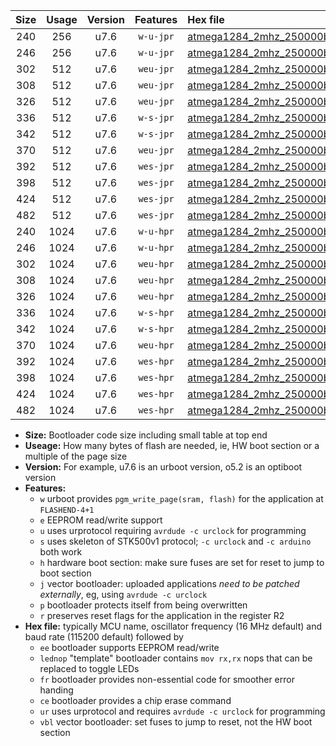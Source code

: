 |Size|Usage|Version|Features|Hex file|
|:-:|:-:|:-:|:-:|:--|
|240|256|u7.6|`w-u-jpr`|[atmega1284_2mhz_250000bps_ur_vbl.hex](https://raw.githubusercontent.com/stefanrueger/urboot/main/atmega1284_2mhz_250000bps_ur_vbl.hex)|
|246|256|u7.6|`w-u-jpr`|[atmega1284_2mhz_250000bps_lednop_ur_vbl.hex](https://raw.githubusercontent.com/stefanrueger/urboot/main/atmega1284_2mhz_250000bps_lednop_ur_vbl.hex)|
|302|512|u7.6|`weu-jpr`|[atmega1284_2mhz_250000bps_ee_ur_vbl.hex](https://raw.githubusercontent.com/stefanrueger/urboot/main/atmega1284_2mhz_250000bps_ee_ur_vbl.hex)|
|308|512|u7.6|`weu-jpr`|[atmega1284_2mhz_250000bps_ee_lednop_ur_vbl.hex](https://raw.githubusercontent.com/stefanrueger/urboot/main/atmega1284_2mhz_250000bps_ee_lednop_ur_vbl.hex)|
|326|512|u7.6|`weu-jpr`|[atmega1284_2mhz_250000bps_ee_lednop_fr_ur_vbl.hex](https://raw.githubusercontent.com/stefanrueger/urboot/main/atmega1284_2mhz_250000bps_ee_lednop_fr_ur_vbl.hex)|
|336|512|u7.6|`w-s-jpr`|[atmega1284_2mhz_250000bps_vbl.hex](https://raw.githubusercontent.com/stefanrueger/urboot/main/atmega1284_2mhz_250000bps_vbl.hex)|
|342|512|u7.6|`w-s-jpr`|[atmega1284_2mhz_250000bps_lednop_vbl.hex](https://raw.githubusercontent.com/stefanrueger/urboot/main/atmega1284_2mhz_250000bps_lednop_vbl.hex)|
|370|512|u7.6|`weu-jpr`|[atmega1284_2mhz_250000bps_ee_lednop_fr_ce_ur_vbl.hex](https://raw.githubusercontent.com/stefanrueger/urboot/main/atmega1284_2mhz_250000bps_ee_lednop_fr_ce_ur_vbl.hex)|
|392|512|u7.6|`wes-jpr`|[atmega1284_2mhz_250000bps_ee_vbl.hex](https://raw.githubusercontent.com/stefanrueger/urboot/main/atmega1284_2mhz_250000bps_ee_vbl.hex)|
|398|512|u7.6|`wes-jpr`|[atmega1284_2mhz_250000bps_ee_lednop_vbl.hex](https://raw.githubusercontent.com/stefanrueger/urboot/main/atmega1284_2mhz_250000bps_ee_lednop_vbl.hex)|
|424|512|u7.6|`wes-jpr`|[atmega1284_2mhz_250000bps_ee_lednop_fr_vbl.hex](https://raw.githubusercontent.com/stefanrueger/urboot/main/atmega1284_2mhz_250000bps_ee_lednop_fr_vbl.hex)|
|482|512|u7.6|`wes-jpr`|[atmega1284_2mhz_250000bps_ee_lednop_fr_ce_vbl.hex](https://raw.githubusercontent.com/stefanrueger/urboot/main/atmega1284_2mhz_250000bps_ee_lednop_fr_ce_vbl.hex)|
|240|1024|u7.6|`w-u-hpr`|[atmega1284_2mhz_250000bps_ur.hex](https://raw.githubusercontent.com/stefanrueger/urboot/main/atmega1284_2mhz_250000bps_ur.hex)|
|246|1024|u7.6|`w-u-hpr`|[atmega1284_2mhz_250000bps_lednop_ur.hex](https://raw.githubusercontent.com/stefanrueger/urboot/main/atmega1284_2mhz_250000bps_lednop_ur.hex)|
|302|1024|u7.6|`weu-hpr`|[atmega1284_2mhz_250000bps_ee_ur.hex](https://raw.githubusercontent.com/stefanrueger/urboot/main/atmega1284_2mhz_250000bps_ee_ur.hex)|
|308|1024|u7.6|`weu-hpr`|[atmega1284_2mhz_250000bps_ee_lednop_ur.hex](https://raw.githubusercontent.com/stefanrueger/urboot/main/atmega1284_2mhz_250000bps_ee_lednop_ur.hex)|
|326|1024|u7.6|`weu-hpr`|[atmega1284_2mhz_250000bps_ee_lednop_fr_ur.hex](https://raw.githubusercontent.com/stefanrueger/urboot/main/atmega1284_2mhz_250000bps_ee_lednop_fr_ur.hex)|
|336|1024|u7.6|`w-s-hpr`|[atmega1284_2mhz_250000bps.hex](https://raw.githubusercontent.com/stefanrueger/urboot/main/atmega1284_2mhz_250000bps.hex)|
|342|1024|u7.6|`w-s-hpr`|[atmega1284_2mhz_250000bps_lednop.hex](https://raw.githubusercontent.com/stefanrueger/urboot/main/atmega1284_2mhz_250000bps_lednop.hex)|
|370|1024|u7.6|`weu-hpr`|[atmega1284_2mhz_250000bps_ee_lednop_fr_ce_ur.hex](https://raw.githubusercontent.com/stefanrueger/urboot/main/atmega1284_2mhz_250000bps_ee_lednop_fr_ce_ur.hex)|
|392|1024|u7.6|`wes-hpr`|[atmega1284_2mhz_250000bps_ee.hex](https://raw.githubusercontent.com/stefanrueger/urboot/main/atmega1284_2mhz_250000bps_ee.hex)|
|398|1024|u7.6|`wes-hpr`|[atmega1284_2mhz_250000bps_ee_lednop.hex](https://raw.githubusercontent.com/stefanrueger/urboot/main/atmega1284_2mhz_250000bps_ee_lednop.hex)|
|424|1024|u7.6|`wes-hpr`|[atmega1284_2mhz_250000bps_ee_lednop_fr.hex](https://raw.githubusercontent.com/stefanrueger/urboot/main/atmega1284_2mhz_250000bps_ee_lednop_fr.hex)|
|482|1024|u7.6|`wes-hpr`|[atmega1284_2mhz_250000bps_ee_lednop_fr_ce.hex](https://raw.githubusercontent.com/stefanrueger/urboot/main/atmega1284_2mhz_250000bps_ee_lednop_fr_ce.hex)|

- **Size:** Bootloader code size including small table at top end
- **Useage:** How many bytes of flash are needed, ie, HW boot section or a multiple of the page size
- **Version:** For example, u7.6 is an urboot version, o5.2 is an optiboot version
- **Features:**
  + `w` urboot provides `pgm_write_page(sram, flash)` for the application at `FLASHEND-4+1`
  + `e` EEPROM read/write support
  + `u` uses urprotocol requiring `avrdude -c urclock` for programming
  + `s` uses skeleton of STK500v1 protocol; `-c urclock` and `-c arduino` both work
  + `h` hardware boot section: make sure fuses are set for reset to jump to boot section
  + `j` vector bootloader: uploaded applications *need to be patched externally*, eg, using `avrdude -c urclock`
  + `p` bootloader protects itself from being overwritten
  + `r` preserves reset flags for the application in the register R2
- **Hex file:** typically MCU name, oscillator frequency (16 MHz default) and baud rate (115200 default) followed by
  + `ee` bootloader supports EEPROM read/write
  + `lednop` "template" bootloader contains `mov rx,rx` nops that can be replaced to toggle LEDs
  + `fr` bootloader provides non-essential code for smoother error handing
  + `ce` bootloader provides a chip erase command
  + `ur` uses urprotocol and requires `avrdude -c urclock` for programming
  + `vbl` vector bootloader: set fuses to jump to reset, not the HW boot section

